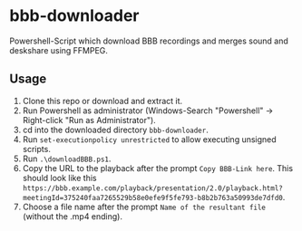 # bbb-downloader

Powershell-Script which download BBB recordings and merges sound and deskshare using FFMPEG.

## Usage

1. Clone this repo or download and extract it.
2. Run Powershell as administrator (Windows-Search "Powershell" -> Right-click "Run as Administrator").
3. cd into the downloaded directory `bbb-downloader`.
4. Run `set-executionpolicy unrestricted` to allow executing unsigned scripts.
4. Run `.\downloadBBB.ps1`.
5. Copy the URL to the playback after the prompt `Copy BBB-Link here`. This should look like this `https://bbb.example.com/playback/presentation/2.0/playback.html?meetingId=375240faa7265529b58e0efe9f5fe793-b8b2b763a50993de7dfd0`.
6. Choose a file name after the prompt `Name of the resultant file` (without the .mp4 ending).
